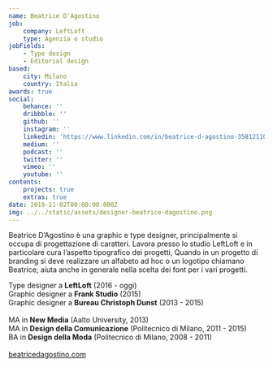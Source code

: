 ```yaml
---
name: Beatrice D'Agostino
job:
    company: LeftLoft
    type: Agenzia o studio
jobFields:
    - Type design
    - Editorial design
based:
    city: Milano
    country: Italia
awards: true
social:
    behance: ''
    dribbble: ''
    github: ''
    instagram: ''
    linkedin: 'https://www.linkedin.com/in/beatrice-d-agostino-358121100/'
    medium: ''
    podcast: ''
    twitter: ''
    vimeo: ''
    youtube: ''
contents:
    projects: true
    extras: true
date: 2019-11-02T00:00:00.000Z
img: ../../static/assets/designer-beatrice-dagostino.png
---
```


Beatrice D’Agostino è una graphic e type designer, principalmente si occupa di progettazione di caratteri. Lavora presso lo studio LeftLoft e in particolare cura l’aspetto tipografico dei progetti, Quando in un progetto di branding si deve realizzare un alfabeto ad hoc o un logotipo chiamano Beatrice; aiuta anche in generale nella scelta dei font per i vari progetti.

Type designer a **LeftLoft** (2016 - oggi)  
Graphic designer a **Frank Studio** (2015)  
Graphic designer a **Bureau Christoph Dunst** (2013 - 2015)<br><br>
MA in **New Media** (Aalto University, 2013)  
MA in **Design della Comunicazione** (Politecnico di Milano, 2011 - 2015)  
BA in **Design della Moda** (Politecnico di Milano, 2008 - 2011)<br><br>
[beatricedagostino.com](http://beatricedagostino.com/)

